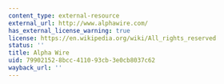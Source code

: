 ```yaml
---
content_type: external-resource
external_url: http://www.alphawire.com/
has_external_license_warning: true
license: https://en.wikipedia.org/wiki/All_rights_reserved
status: ''
title: Alpha Wire
uid: 79902152-8bcc-4110-93cb-3e0cb8037c62
wayback_url: ''
---
```

